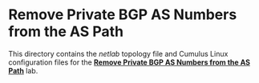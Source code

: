 # Remove Private BGP AS Numbers from the AS Path

This directory contains the *netlab* topology file and Cumulus Linux configuration files for the **[Remove Private BGP AS Numbers from the AS Path](https://bgplabs.net/session/4-removeprivate/)** lab.
